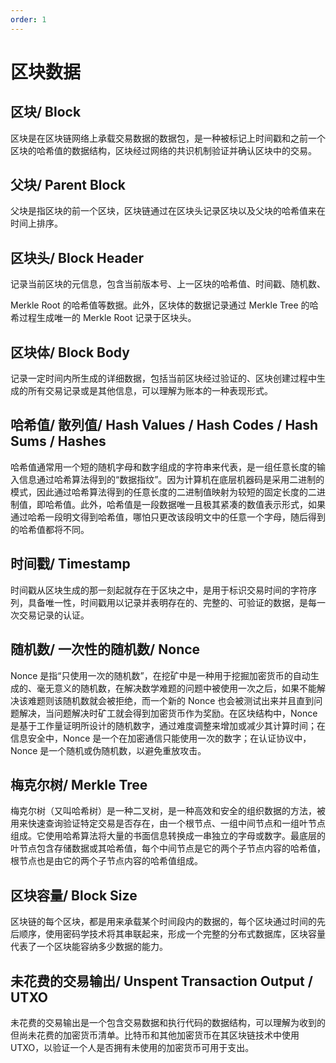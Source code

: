 ```yaml
---
order: 1
---
```


# 区块数据


## 区块/ Block

区块是在区块链网络上承载交易数据的数据包，是一种被标记上时间戳和之前一个区块的哈希值的数据结构，区块经过网络的共识机制验证并确认区块中的交易。

## 父块/ Parent Block

父块是指区块的前一个区块，区块链通过在区块头记录区块以及父块的哈希值来在时间上排序。

## 区块头/ Block Header

记录当前区块的元信息，包含当前版本号、上一区块的哈希值、时间戳、随机数、

Merkle Root 的哈希值等数据。此外，区块体的数据记录通过 Merkle Tree 的哈希过程生成唯一的 Merkle Root 记录于区块头。

## 区块体/ Block Body

记录一定时间内所生成的详细数据，包括当前区块经过验证的、区块创建过程中生成的所有交易记录或是其他信息，可以理解为账本的一种表现形式。

## 哈希值/ 散列值/ Hash Values / Hash Codes / Hash Sums / Hashes

哈希值通常用一个短的随机字母和数字组成的字符串来代表，是一组任意长度的输入信息通过哈希算法得到的“数据指纹”。因为计算机在底层机器码是采用二进制的模式，因此通过哈希算法得到的任意长度的二进制值映射为较短的固定长度的二进制值，即哈希值。此外，哈希值是一段数据唯一且极其紧凑的数值表示形式，如果通过哈希一段明文得到哈希值，哪怕只更改该段明文中的任意一个字母，随后得到的哈希值都将不同。

## 时间戳/ Timestamp

时间戳从区块生成的那一刻起就存在于区块之中，是用于标识交易时间的字符序列，具备唯一性，时间戳用以记录并表明存在的、完整的、可验证的数据，是每一次交易记录的认证。

## 随机数/ 一次性的随机数/ Nonce

Nonce 是指“只使用一次的随机数”，在挖矿中是一种用于挖掘加密货币的自动生成的、毫无意义的随机数，在解决数学难题的问题中被使用一次之后，如果不能解决该难题则该随机数就会被拒绝，而一个新的 Nonce 也会被测试出来并且直到问题解决，当问题解决时矿工就会得到加密货币作为奖励。在区块结构中，Nonce 是基于工作量证明所设计的随机数字，通过难度调整来增加或减少其计算时间；在信息安全中，Nonce 是一个在加密通信只能使用一次的数字；在认证协议中，Nonce 是一个随机或伪随机数，以避免重放攻击。

## 梅克尔树/ Merkle Tree

梅克尔树（又叫哈希树）是一种二叉树，是一种高效和安全的组织数据的方法，被用来快速查询验证特定交易是否存在，由一个根节点、一组中间节点和一组叶节点组成。它使用哈希算法将大量的书面信息转换成一串独立的字母或数字。最底层的叶节点包含存储数据或其哈希值，每个中间节点是它的两个子节点内容的哈希值，根节点也是由它的两个子节点内容的哈希值组成。

## 区块容量/ Block Size

区块链的每个区块，都是用来承载某个时间段内的数据的，每个区块通过时间的先后顺序，使用密码学技术将其串联起来，形成一个完整的分布式数据库，区块容量代表了一个区块能容纳多少数据的能力。

## 未花费的交易输出/ Unspent Transaction Output / UTXO

未花费的交易输出是一个包含交易数据和执行代码的数据结构，可以理解为收到的但尚未花费的加密货币清单。比特币和其他加密货币在其区块链技术中使用 UTXO，以验证一个人是否拥有未使用的加密货币可用于支出。